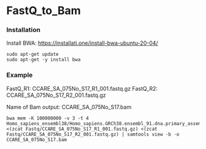 # FastQ_to_Bam


### Installation

Install BWA: https://installati.one/install-bwa-ubuntu-20-04/
```
sudo apt-get update
sudo apt-get -y install bwa
```

### Example
FastQ_R1: CCARE_SA_075No_S17_R1_001.fastq.gz
FastQ_R2: CCARE_SA_075No_S17_R2_001.fastq.gz

Name of Bam output: CCARE_SA_075No_S17.bam
```
bwa mem -K 100000000 -v 3 -t 4 Homo_sapiens_ensembl38/Homo_sapiens.GRCh38.ensembl_91.dna.primary_assembly.fa <(zcat Fastq/CCARE_SA_075No_S17_R1_001.fastq.gz) <(zcat Fastq/CCARE_SA_075No_S17_R2_001.fastq.gz) | samtools view -b -o CCARE_SA_075No_S17.bam
```
